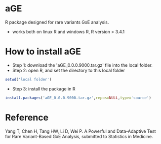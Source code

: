 # aGE
R package designed for rare variants GxE analysis. 
* works both on linux R and windows R, R version > 3.4.1 

# How to install aGE
* Step 1: download the 'aGE_0.0.0.9000.tar.gz' file into the local folder.
* Step 2: open R, and set the directory to this local folder 
 ```r
 setwd('local folder')
 ```
* Step 3: install the package in R
```r
install.packages('aGE_0.0.0.9000.tar.gz',repos=NULL,type='source')
```

# Reference
Yang T, Chen H, Tang HW, Li D, Wei P. A Powerful and Data-Adaptive Test for Rare Variant-Based GxE Analysis, submitted to
Statistics in Medicine. 
